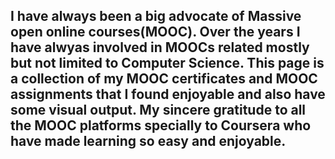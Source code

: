 ## I have always been a big advocate of Massive open online courses(MOOC). Over the years I have alwyas involved in MOOCs related  mostly but not limited to Computer Science. This page is a collection of my MOOC certificates and MOOC assignments that I found enjoyable and also have some visual output. My sincere gratitude to all the MOOC platforms specially to Coursera who have made learning so easy and enjoyable.

